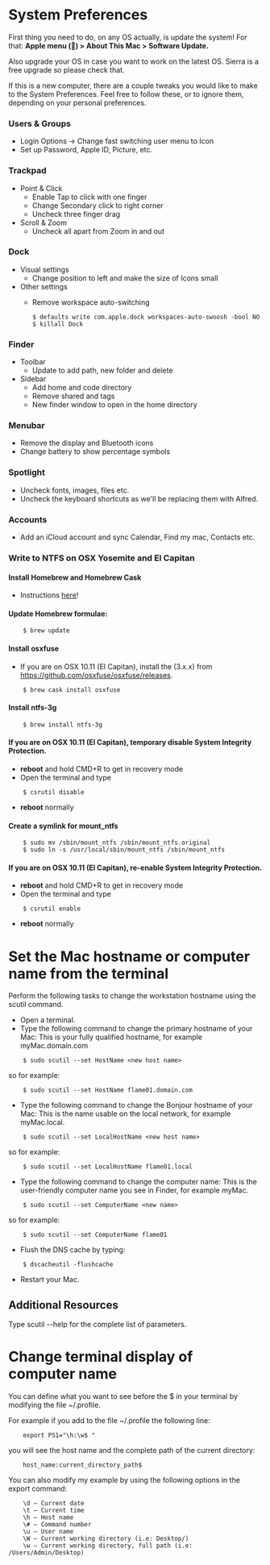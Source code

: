 # System Preferences

First thing you need to do, on any OS actually, is update the system! For that: **Apple menu () > About This Mac > Software Update.**

Also upgrade your OS in case you want to work on the latest OS. Sierra is a free upgrade so please check that.

If this is a new computer, there are a couple tweaks you would like to make to the System Preferences. Feel free to follow these, or to ignore them, depending on your personal preferences.

### Users & Groups
- Login Options -> Change fast switching user menu to Icon
- Set up Password, Apple ID, Picture, etc.

### Trackpad
- Point & Click
    - Enable Tap to click with one finger
    - Change Secondary click to right corner
    - Uncheck three finger drag
- Scroll & Zoom
    - Uncheck all apart from Zoom in and out

### Dock
- Visual settings
    - Change position to left and make the size of Icons small
- Other settings
    - Remove workspace auto-switching
    
        ```
        $ defaults write com.apple.dock workspaces-auto-swoosh -bool NO
        $ killall Dock
        ```

### Finder
- Toolbar
    - Update to add path, new folder and delete
- Sidebar
    - Add home and code directory
    - Remove shared and tags
    - New finder window to open in the home directory

### Menubar
- Remove the display and Bluetooth icons
- Change battery to show percentage symbols

### Spotlight
- Uncheck fonts, images, files etc.
- Uncheck the keyboard shortcuts as we'll be replacing them with Alfred.

### Accounts
- Add an iCloud account and sync Calendar, Find my mac, Contacts etc.

### Write to NTFS on OSX Yosemite and El Capitan

#### Install Homebrew and Homebrew Cask
- Instructions [here](http://sourabhbajaj.com/mac-setup/Homebrew/README.html)!

#### Update Homebrew formulae:
```
    $ brew update
```
#### Install osxfuse
- If you are on OSX 10.11 (El Capitan), install the (3.x.x) from https://github.com/osxfuse/osxfuse/releases.
```
    $ brew cask install osxfuse
```   
#### Install ntfs-3g
```
    $ brew install ntfs-3g
```
#### If you are on OSX 10.11 (El Capitan), temporary disable System Integrity Protection.

 - **reboot** and hold CMD+R to get in recovery mode
 - Open the terminal and type
```
    $ csrutil disable
```  
 - **reboot** normally

#### Create a symlink for mount_ntfs
```
    $ sudo mv /sbin/mount_ntfs /sbin/mount_ntfs.original
    $ sudo ln -s /usr/local/sbin/mount_ntfs /sbin/mount_ntfs
```
#### If you are on OSX 10.11 (El Capitan), re-enable System Integrity Protection.
 - **reboot** and hold CMD+R to get in recovery mode
 - Open the terminal and type
```
    $ csrutil enable
```
 - **reboot** normally
 
 

# Set the Mac hostname or computer name from the terminal

Perform the following tasks to change the workstation hostname using the scutil command.

- Open a terminal.
- Type the following command to change the primary hostname of your Mac:
This is your fully qualified hostname, for example myMac.domain.com
```
    $ sudo scutil --set HostName <new host name>
```
so for example:
```
    $ sudo scutil --set HostName flame01.domain.com
```
- Type the following command to change the Bonjour hostname of your Mac:
This is the name usable on the local network, for example myMac.local.
```
    $ sudo scutil --set LocalHostName <new host name>
```
so for example:
```
    $ sudo scutil --set LocalHostName flame01.local
```
- Type the following command to change the computer name:
This is the user-friendly computer name you see in Finder, for example myMac.
```
    $ sudo scutil --set ComputerName <new name>
```
so for example:
```
    $ sudo scutil --set ComputerName flame01
```
- Flush the DNS cache by typing:
```
    $ dscacheutil -flushcache
```
- Restart your Mac.

## Additional Resources
Type scutil --help for the complete list of parameters.


# Change terminal display of computer name
You can define what you want to see before the $ in your terminal by modifying the file ~/.profile.

For example if you add to the file ~/.profile the following line:
```
    export PS1="\h:\w$ "
```
you will see the host name and the complete path of the current directory:
```
    host_name:current_directory_path$
```
You can also modify my example by using the following options in the export command:
```
    \d – Current date
    \t – Current time
    \h – Host name
    \# – Command number
    \u – User name
    \W – Current working directory (i.e: Desktop/)
    \w – Current working directory, full path (i.e: /Users/Admin/Desktop)
```

